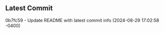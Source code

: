 
## Latest Commit
0b7fc59 - Update README with latest commit info (2024-08-29 17:02:58 -0400) <Yunxi-Zhou>
